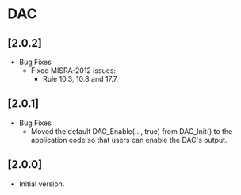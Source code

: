 # DAC

## [2.0.2]

- Bug Fixes
  - Fixed MISRA-2012 issues:
    - Rule 10.3, 10.8 and 17.7.

## [2.0.1]

- Bug Fixes
  - Moved the default DAC_Enable(..., true) from DAC_Init() to the application code so that users can enable the DAC's output.

## [2.0.0]

- Initial version.
